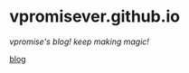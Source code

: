 # vpromisever.github.io
*vpromise's blog! keep making magic!*

[blog](https://vpromisever.github.io/)
